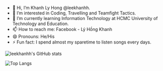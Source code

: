 - 👋 Hi, I’m Khanh Ly Hong @leekhanhh. 
- 👀 I’m interested in Coding, Travelling and Teamfight Tactics.
- 🌱 I’m currently learning Information Technology at HCMC University of Technology and Education.
- 📫 How to reach me: Facebook - Lý Hồng Khanh
- 😄 Pronouns: He/His
- ⚡ Fun fact: I spend almost my sparetime to listen songs every days.

![leekhanhh's GitHub stats](https://github-readme-stats.vercel.app/api?username=leekhanhh&hide=contribs,prs&show_icons=true&theme=dracula&rank_icon=github)

![Top Langs](https://github-readme-stats.vercel.app/api/top-langs/?username=leekhanhh&langs_count=8&layout=compact)


